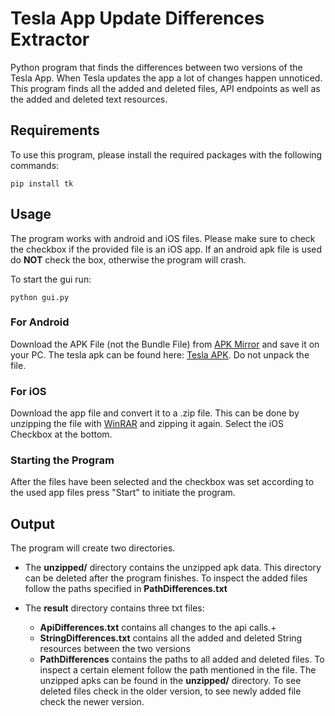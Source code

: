 # Tesla App Update Differences Extractor

Python program that finds the differences between two versions of the Tesla App.
When Tesla updates the app a lot of changes happen unnoticed. This program finds all the added and deleted files, API endpoints as well as the added and deleted text resources.

## Requirements
To use this program, please install the required packages with the following commands:

```
pip install tk
```

## Usage

The program works with android and iOS files. Please make sure to check the checkbox if the provided file is an iOS app. If an android apk file is used do **NOT** check the box, otherwise the program will crash.

To start the gui run:



```
python gui.py
```

### For Android
Download the APK File (not the Bundle File) from [APK Mirror](https://www.apkmirror.com/) and save it on your PC. The tesla apk can be found here: [Tesla APK](https://www.apkmirror.com/apk/tesla-motors-inc/tesla-motors/). Do not unpack the file.




### For iOS
Download the app file and convert it to a .zip file. This can be done by unzipping the file with [WinRAR](https://www.win-rar.com/start.html?&L=1) and zipping it again.
Select the iOS Checkbox at the bottom.

### Starting the Program
After the files have been selected and the checkbox was set according to the used app files press "Start" to initiate the program.

## Output
The program will create two directories.
- The **unzipped/** directory contains the unzipped apk data. This directory can be deleted after the program finishes. To inspect the added files follow the paths specified in **PathDifferences.txt**

- The **result** directory contains three txt files:
    - **ApiDifferences.txt** contains all changes to the api calls.+
    - **StringDifferences.txt** contains all the added and deleted String resources between the two versions
    - **PathDifferences** contains the paths to all added and deleted files. To inspect a certain element follow the path mentioned in the file. The unzipped apks can be found in the **unzipped/** directory. To see deleted files check in the older version, to see newly added file check the newer version.
